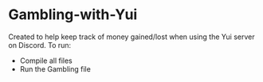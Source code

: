 # Gambling-with-Yui
Created to help keep track of money gained/lost when using the Yui server on Discord. 
To run:
- Compile all files
- Run the Gambling file
